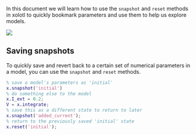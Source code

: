 In this document we will learn how to use the `snapshot` and `reset` methods in xolotl to quickly bookmark parameters and use them to help us explore models.

![](../images/snapshot.png)

## Saving snapshots
To quickly save and revert back to a certain set of numerical parameters in a model, you can use the `snapshot` and `reset` methods.

```matlab
% save a model's parameters as 'initial'
x.snapshot('initial')
% do something else to the model
x.I_ext = 0.2;
V = x.integrate;
% save this as a different state to return to later
x.snapshot('added_current');
% return to the previously saved 'initial' state
x.reset('initial');
```
